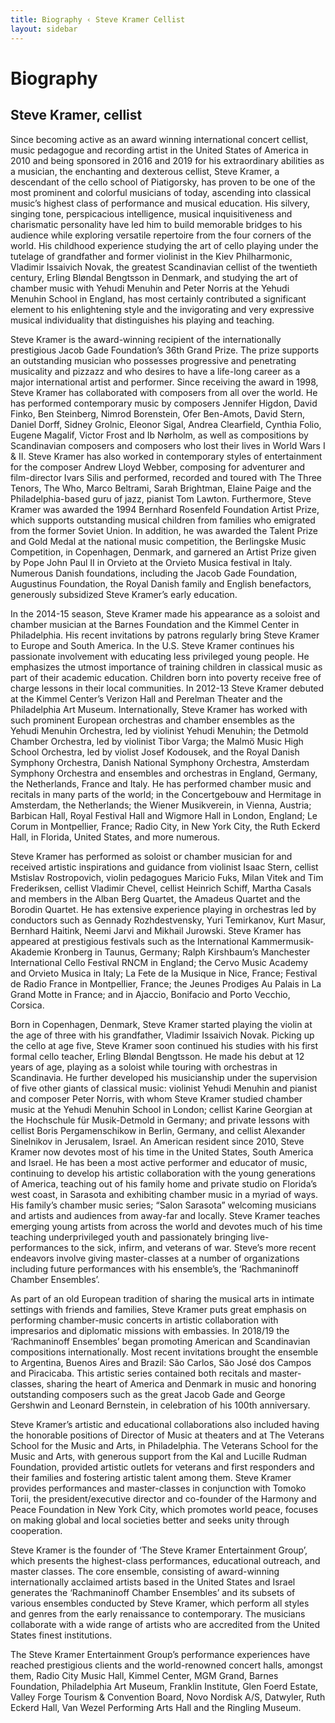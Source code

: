 ```yaml
---
title: Biography ‹ Steve Kramer Cellist
layout: sidebar
---
```


# Biography
## Steve Kramer, cellist

Since becoming active as an award winning international concert cellist, music pedagogue and recording artist in the United States of America in 2010 and being sponsored in 2016 and 2019 for his extraordinary abilities as a musician, the enchanting and dexterous cellist, Steve Kramer, a descendant of the cello school of Piatigorsky, has proven to be one of the most prominent and colorful musicians of today, ascending into classical music’s highest class of performance and musical education. His silvery, singing tone, perspicacious intelligence, musical inquisitiveness and charismatic personality have led him to build memorable bridges to his audience while exploring versatile repertoire from the four corners of the world. His childhood experience studying the art of cello playing under the tutelage of grandfather and former violinist in the Kiev Philharmonic, Vladimir Issaivich Novak, the greatest Scandinavian cellist of the twentieth century, Erling Bløndal Bengtsson in Denmark, and studying the art of chamber music with Yehudi Menuhin and Peter Norris at the Yehudi Menuhin School in England, has most certainly contributed a significant element to his enlightening style and the invigorating and very expressive musical individuality that distinguishes his playing and teaching.

Steve Kramer is the award-winning recipient of the internationally prestigious Jacob Gade Foundation’s 36th Grand Prize. The prize supports an outstanding musician who possesses progressive and penetrating musicality and pizzazz and who desires to have a life-long career as a major international artist and performer. Since receiving the award in 1998, Steve Kramer has collaborated with composers from all over the world. He has performed contemporary music by composers Jennifer Higdon, David Finko, Ben Steinberg, Nimrod Borenstein, Ofer Ben-Amots, David Stern, Daniel Dorff, Sidney Grolnic, Eleonor Sigal, Andrea Clearfield, Cynthia Folio, Eugene Magalif, Victor Frost and Ib Nørholm, as well as compositions by Scandinavian composers and composers who lost their lives in World Wars I & II. Steve Kramer has also worked in contemporary styles of entertainment for the composer Andrew Lloyd Webber, composing for adventurer and film-director Ivars Silis and performed, recorded and toured with The Three Tenors, The Who, Marco Beltrami, Sarah Brightman, Elaine Paige and the Philadelphia-based guru of jazz, pianist Tom Lawton. Furthermore, Steve Kramer was awarded the 1994 Bernhard Rosenfeld Foundation Artist Prize, which supports outstanding musical children from families who emigrated from the former Soviet Union. In addition, he was awarded the Talent Prize and Gold Medal at the national music competition, the Berlingske Music Competition, in Copenhagen, Denmark, and garnered an Artist Prize given by Pope John Paul II in Orvieto at the Orvieto Musica festival in Italy. Numerous Danish foundations, including the Jacob Gade Foundation, Augustinus Foundation, the Royal Danish family and English benefactors, generously subsidized Steve Kramer’s early education. 

In the 2014-15 season, Steve Kramer made his appearance as a soloist and chamber musician at the Barnes Foundation and the Kimmel Center in Philadelphia. His recent invitations by patrons regularly bring Steve Kramer to Europe and South America. In the U.S. Steve Kramer continues his passionate involvement with educating less privileged young people. He emphasizes the utmost importance of training children in classical music as part of their academic education. Children born into poverty receive free of charge lessons in their local communities. In 2012-13 Steve Kramer debuted at the Kimmel Center’s Verizon Hall and Perelman Theater and the Philadelphia Art Museum. Internationally, Steve Kramer has worked with such prominent European orchestras and chamber ensembles as the Yehudi Menuhin Orchestra, led by violinist Yehudi Menuhin; the Detmold Chamber Orchestra, led by violinist Tibor Varga; the Malmö Music High School Orchestra, led by violist Josef Kodousek, and the Royal Danish Symphony Orchestra, Danish National Symphony Orchestra, Amsterdam Symphony Orchestra and ensembles and orchestras in England, Germany, the Netherlands, France and Italy. He has performed chamber music and recitals in many parts of the world; in the Concertgebouw and Hermitage in Amsterdam, the Netherlands; the Wiener Musikverein, in Vienna, Austria; Barbican Hall, Royal Festival Hall and Wigmore Hall in London, England; Le Corum in Montpellier, France; Radio City, in New York City, the Ruth Eckerd Hall, in Florida, United States, and more numerous.

Steve Kramer has performed as soloist or chamber musician for and received artistic inspirations and guidance from violinist Isaac Stern, cellist Mstislav Rostropovich, violin pedagogues Maricio Fuks, Milan Vitek and Tim Frederiksen, cellist Vladimir Chevel, cellist Heinrich Schiff, Martha Casals and members in the Alban Berg Quartet, the Amadeus Quartet and the Borodin Quartet. He has extensive experience playing in orchestras led by conductors such as Gennady Rozhdestvensky, Yuri Temirkanov, Kurt Masur, Bernhard Haitink, Neemi Jarvi and Mikhail Jurowski. Steve Kramer has appeared at prestigious festivals such as the International Kammermusik-Akademie Kronberg in Taunus, Germany; Ralph Kirshbaum’s Manchester International Cello Festival RNCM in England; the Cervo Music Academy and Orvieto Musica in Italy; La Fete de la Musique in Nice, France; Festival de Radio France in Montpellier, France; the Jeunes Prodiges Au Palais in La Grand Motte in France; and in Ajaccio, Bonifacio and Porto Vecchio, Corsica. 

Born in Copenhagen, Denmark, Steve Kramer started playing the violin at the age of three with his grandfather, Vladimir Issaivich Novak. Picking up the cello at age five, Steve Kramer soon continued his studies with his first formal cello teacher, Erling Bløndal Bengtsson. He made his debut at 12 years of age, playing as a soloist while touring with orchestras in Scandinavia. He further developed his musicianship under the supervision of five other giants of classical music: violinist Yehudi Menuhin and pianist and composer Peter Norris, with whom Steve Kramer studied chamber music at the Yehudi Menuhin School in London; cellist Karine Georgian at the Hochschule für Musik-Detmold in Germany; and private lessons with cellist Boris Pergamenschikow in Berlin, Germany, and cellist Alexander Sinelnikov in Jerusalem, Israel. An American resident since 2010, Steve Kramer now devotes most of his time in the United States, South America and Israel. He has been a most active performer and educator of music, continuing to develop his artistic collaboration with the young generations of America, teaching out of his family home and private studio on Florida’s west coast, in Sarasota and exhibiting chamber music in a myriad of ways. His family’s chamber music series; “Salon Sarasota” welcoming musicians and artists and audiences from away-far and locally. Steve Kramer teaches emerging young artists from across the world and devotes much of his time teaching underprivileged youth and passionately bringing live-performances to the sick, infirm, and veterans of war. Steve’s more recent endeavors involve giving master-classes at a number of organizations including future performances with his ensemble’s, the ‘Rachmaninoff Chamber Ensembles’.

As part of an old European tradition of sharing the musical arts in intimate settings with friends and families, Steve Kramer puts great emphasis on performing chamber-music concerts in artistic collaboration with impresarios and diplomatic missions with embassies. In 2018/19 the ‘Rachmaninoff Ensembles’ began promoting American and Scandinavian compositions internationally. Most recent invitations brought the ensemble to Argentina, Buenos Aires and Brazil: São Carlos, São José dos Campos and Piracicaba. This artistic series contained both recitals and master-classes, sharing the heart of America and Denmark in music and honoring outstanding composers such as the great Jacob Gade and George Gershwin and Leonard Bernstein, in celebration of his 100th anniversary.

Steve Kramer’s artistic and educational collaborations also included having the honorable positions of Director of Music at theaters and at The Veterans School for the Music and Arts, in Philadelphia. The Veterans School for the Music and Arts, with generous support from the Kal and Lucille Rudman Foundation, provided artistic outlets for veterans and first responders and their families and fostering artistic talent among them. Steve Kramer provides performances and master-classes in conjunction with Tomoko Torii, the president/executive director and co-founder of the Harmony and Peace Foundation in New York City, which promotes world peace, focuses on making global and local societies better and seeks unity through cooperation.

Steve Kramer is the founder of ‘The Steve Kramer Entertainment Group’, which presents the highest-class performances, educational outreach, and master classes. The core ensemble, consisting of award-winning internationally acclaimed artists based in the United States and Israel generates the ‘Rachmaninoff Chamber Ensembles’ and its subsets of various ensembles conducted by Steve Kramer, which perform all styles and genres from the early renaissance to contemporary. The musicians collaborate with a wide range of artists who are accredited from the United States finest institutions.

The Steve Kramer Entertainment Group’s performance experiences have reached prestigious clients and the world-renowned concert halls, amongst them, Radio City Music Hall, Kimmel Center, MGM Grand, Barnes Foundation, Philadelphia Art Museum, Franklin Institute, Glen Foerd Estate, Valley Forge Tourism & Convention Board, Novo Nordisk A/S, Datwyler, Ruth Eckerd Hall, Van Wezel Performing Arts Hall and the Ringling Museum.
